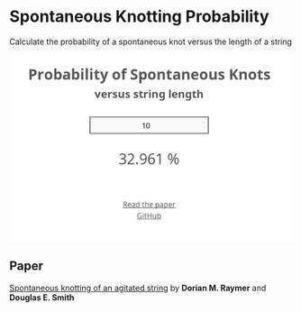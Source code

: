 # Spontaneous Knotting Probability

Calculate the probability of a spontaneous knot versus the length of a string

![Screenshot](screenshot.png "Screenshot")

## Paper

[Spontaneous knotting of an agitated string](http://www.pnas.org/content/104/42/16432.full "Read the paper")
by **Dorian M. Raymer** and **Douglas E. Smith**
